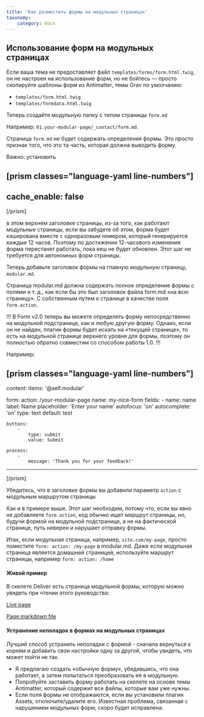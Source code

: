 ```yaml
---
title: 'Как разместить формы на модульных страницах'
taxonomy:
    category: docs
---
```


## Использование форм на модульных страницах

Если ваша тема не предоставляет файл `templates/forms/form.html.twig`, он не настроен на использование форм, но не бойтесь — просто скопируйте шаблоны форм из Antimatter, темы Grav по умолчанию:

- `templates/form.html.twig`
- `templates/formdata.html.twig`

Теперь создайте модульную папку с типом страницы `form.md`

Например: `01.your-modular-page/_contact/form.md`.

Страница `form.md` не будет содержать определения формы. Это просто признак того, что это та часть, которая должна выводить форму.

Важно: установить

[prism classes="language-yaml line-numbers"]
---
cache_enable: false
---
[/prism]

в этом верхнем заголовке страницы, из-за того, как работают модульные страницы, если вы забудете об этом, форма будет кэширована вместе с одноразовым номером, который генерируется каждые 12 часов. Поэтому по достижении 12-часового изменения форма перестанет работать, пока кеш не будет обновлен. Этот шаг не требуется для автономных форм страницы.

Теперь добавьте заголовок формы на главную модульную страницу, `modular.md`.

Страница modular.md должна содержать полное определение формы с полями и т. д., как если бы это был заголовок файла form.md «на всю страницу». С собственным путем к странице в качестве поля `form.action`.

!!! В Form v2.0 теперь вы можете определять форму непосредственно на модульной подстранице, как и любую другую форму. Однако, если он не найден, плагин формы будет искать на «текущей странице», то есть на модульной странице верхнего уровня для формы, поэтому он полностью обратно совместим со способом работы 1.0. !!!

Например:

[prism classes="language-yaml line-numbers"]
---
content:
    items: '@self.modular'

form:
    action: /your-modular-page
    name: my-nice-form
    fields:
        -
            name: name
            label: Name
            placeholder: 'Enter your name'
            autofocus: 'on'
            autocomplete: 'on'
            type: text
            default: test

    buttons:
        -
            type: submit
            value: Submit

    process:
        -
            message: 'Thank you for your feedback!'
---

[/prism]

Убедитесь, что в заголовке формы вы добавили параметр `action` с модульным маршрутом страницы

Как и в примере выше.
Этот шаг необходим, потому что, если вы явно не добавляете `form.action`, код обычно ищет маршрут страницы, но, будучи формой на модульной подстранице, а не на фактической странице, путь неверен и нарушает отправку формы.

Итак, если модульная страница, например, `site.com/my-page`, просто поместите `form: action: /my-page` в modular.md.
Даже если модульная страница является домашней страницей, используйте маршрут страницы, например `form: action: /home`

#### Живой пример

В скелете Deliver есть страница модульной формы, которую можно увидеть при чтении этого руководства:

[Live page](http://demo.getgrav.org/deliver-skeleton/contact)

[Page markdown file](https://github.com/getgrav/grav-skeleton-deliver-site/blob/develop/pages/07.contact/modular_alt.md)

#### Устранение неполадок в формах на модульных страницах

Лучший способ устранить неполадки с формой - сначала вернуться к корням и добавить свои настройки одну за другой, чтобы увидеть, что может пойти не так.

- Я предлагаю создать «обычную форму», убедившись, что она работает, а затем попытаться преобразовать её в модульную.
- Попробуйте заставить форму работать на скелете на основе темы Antimatter, который содержит все файлы, которые вам уже нужны.
- Если поля формы не отображаются, если вы установили плагин Assets, отключите/удалите его. Известная проблема, связанная с нарушением модульных форм, скоро будет исправлена.
